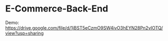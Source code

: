 # E-Commerce-Back-End

Demo: https://drive.google.com/file/d/1jBST5eCzmO9SW4ivO3hEYN28Pn2vIOTQ/view?usp=sharing
